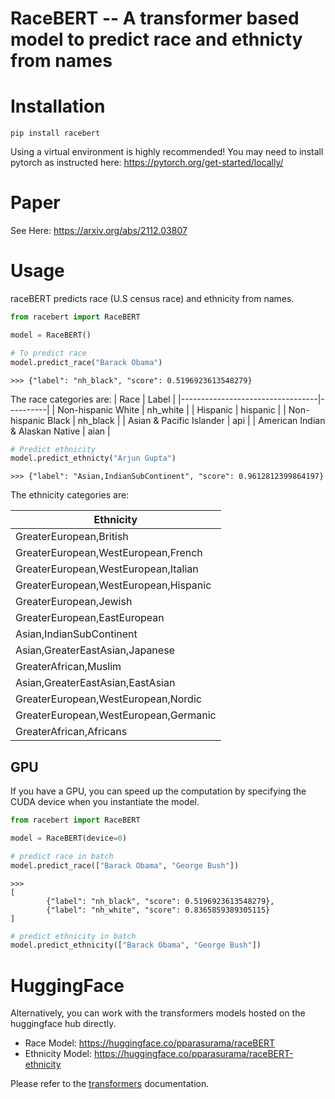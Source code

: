 # RaceBERT -- A transformer based model to predict race and ethnicty from names

# Installation

```
pip install racebert
```
Using a virtual environment is highly recommended!
You may need to install pytorch as instructed here: https://pytorch.org/get-started/locally/

# Paper
See Here: https://arxiv.org/abs/2112.03807

# Usage
raceBERT predicts race (U.S census race) and ethnicity from names. 

```python
from racebert import RaceBERT

model = RaceBERT()

# To predict race
model.predict_race("Barack Obama")
```

```
>>> {"label": "nh_black", "score": 0.5196923613548279}
```

The race categories are:
| Race                             | Label    |
|----------------------------------|----------|
| Non-hispanic White               | nh_white |
| Hispanic                         | hispanic |
| Non-hispanic Black               | nh_black |
| Asian & Pacific Islander         | api      |
| American Indian & Alaskan Native | aian     |


```python
# Predict ethnicity
model.predict_ethnicty("Arjun Gupta")
```
```
>>> {"label": "Asian,IndianSubContinent", "score": 0.9612812399864197}
```
The ethnicity categories are:

| Ethnicity                             |
|---------------------------------------|
| GreaterEuropean,British               |
| GreaterEuropean,WestEuropean,French   |
| GreaterEuropean,WestEuropean,Italian  |
| GreaterEuropean,WestEuropean,Hispanic |
| GreaterEuropean,Jewish                |
| GreaterEuropean,EastEuropean          |
| Asian,IndianSubContinent              |
| Asian,GreaterEastAsian,Japanese       |
| GreaterAfrican,Muslim                 |
| Asian,GreaterEastAsian,EastAsian      |
| GreaterEuropean,WestEuropean,Nordic   |
| GreaterEuropean,WestEuropean,Germanic |
| GreaterAfrican,Africans               |

## GPU

If you have a GPU, you can speed up the computation by specifying the CUDA device when you instantiate the model. 

```python
from racebert import RaceBERT

model = RaceBERT(device=0)

# predict race in batch
model.predict_race(["Barack Obama", "George Bush"])
```
```
>>>
[
        {"label": "nh_black", "score": 0.5196923613548279},
        {"label": "nh_white", "score": 0.8365859389305115}
]
```

```python
# predict ethnicity in batch
model.predict_ethnicity(["Barack Obama", "George Bush"])
```
# HuggingFace 

Alternatively, you can work with the transformers models hosted on the huggingface hub directly.

- Race Model: https://huggingface.co/pparasurama/raceBERT
- Ethnicity Model: https://huggingface.co/pparasurama/raceBERT-ethnicity

Please refer to the [transformers](https://huggingface.co/transformers/) documentation. 
